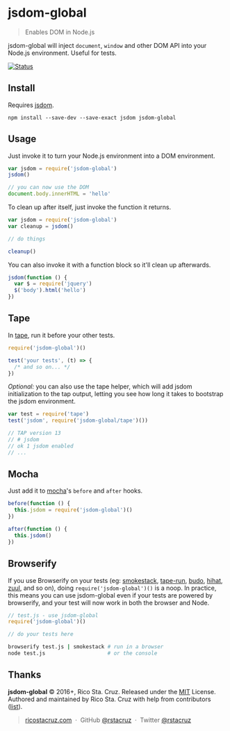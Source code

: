 # jsdom-global

> Enables DOM in Node.js

jsdom-global will inject `document`, `window` and other DOM API into your Node.js environment. Useful for tests.

[![Status](https://travis-ci.org/rstacruz/jsdom-global.svg?branch=master)](https://travis-ci.org/rstacruz/jsdom-global "See test builds")

## Install

Requires [jsdom][].

```
npm install --save-dev --save-exact jsdom jsdom-global
```

[jsdom]: https://github.com/tmpvar/jsdom

## Usage

Just invoke it to turn your Node.js environment into a DOM environment.

```js
var jsdom = require('jsdom-global')
jsdom()

// you can now use the DOM
document.body.innerHTML = 'hello'
```

To clean up after itself, just invoke the function it returns.

```js
var jsdom = require('jsdom-global')
var cleanup = jsdom()

// do things

cleanup()
```

You can also invoke it with a function block so it'll clean up afterwards.

```js
jsdom(function () {
  var $ = require('jquery')
  $('body').html('hello')
})
```

## Tape

In [tape][], run it before your other tests.

```js
require('jsdom-global')()

test('your tests', (t) => {
  /* and so on... */
})
```

_Optional:_ you can also use the tape helper, which will add jsdom initialization to the tap output, letting you see how long it takes to bootstrap the jsdom environment.

```js
var test = require('tape')
test('jsdom', require('jsdom-global/tape')())

// TAP version 13
// # jsdom
// ok 1 jsdom enabled
// ...
```

## Mocha

Just add it to [mocha]'s `before` and `after` hooks.

```js
before(function () {
  this.jsdom = require('jsdom-global')()
})

after(function () {
  this.jsdom()
})
```

[tape]: https://github.com/substack/tape
[mocha]: https://mochajs.org/

## Browserify

If you use Browserify on your tests (eg: [smokestack], [tape-run], [budo], [hihat], [zuul], and so on), doing `require('jsdom-global')()` is a noop. In practice, this means you can use jsdom-global even if your tests are powered by browserify, and your test will now work in both the browser and Node.

[zuul]: https://www.npmjs.com/package/zuul
[tape-run]: https://www.npmjs.com/package/tape-run
[budo]: https://github.com/mattdesl/budo
[hihat]: https://www.npmjs.com/package/hihat
[smokestack]: https://www.npmjs.com/package/smokestack

```js
// test.js - use jsdom-global
require('jsdom-global')()

// do your tests here
```

```sh
browserify test.js | smokestack # run in a browser
node test.js                    # or the console
```

## Thanks

**jsdom-global** © 2016+, Rico Sta. Cruz. Released under the [MIT] License.<br>
Authored and maintained by Rico Sta. Cruz with help from contributors ([list][contributors]).

> [ricostacruz.com](http://ricostacruz.com) &nbsp;&middot;&nbsp;
> GitHub [@rstacruz](https://github.com/rstacruz) &nbsp;&middot;&nbsp;
> Twitter [@rstacruz](https://twitter.com/rstacruz)

[MIT]: http://mit-license.org/
[contributors]: http://github.com/rstacruz/jsdom-global/contributors
